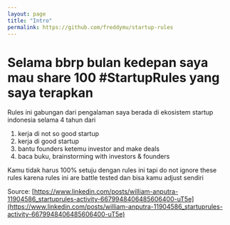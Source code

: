 ```yaml
---
layout: page
title: "Intro"
permalink: https://github.com/freddymu/startup-rules
---
```


# Selama bbrp bulan kedepan saya mau share 100 #StartupRules yang saya terapkan

Rules ini gabungan dari pengalaman saya berada di ekosistem startup indonesia selama 4 tahun dari

1. kerja di not so good startup
2. kerja di good startup
3. bantu founders ketemu investor and make deals
4. baca buku, brainstorming with investors & founders

Kamu tidak harus 100% setuju dengan rules ini tapi do not ignore these rules karena rules ini are battle tested dan bisa kamu adjust sendiri

Source: [https://www.linkedin.com/posts/william-anputra-11904586_startuprules-activity-6679948406485606400-uT5e](https://www.linkedin.com/posts/william-anputra-11904586_startuprules-activity-6679948406485606400-uT5e)
